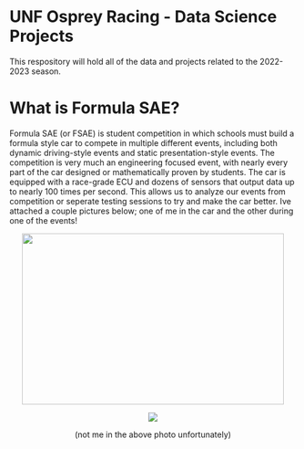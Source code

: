 # UNF Osprey Racing - Data Science Projects
This respository will hold all of the data and projects related to the 2022-2023 season. 

# What is Formula SAE?
Formula SAE (or FSAE) is student competition in which schools must build a formula style car to compete in multiple different events, including both dynamic driving-style events and static presentation-style events. The competition is very much an engineering focused event, with nearly every part of the car designed or mathematically proven by students. The car is equipped with a race-grade ECU and dozens of sensors that output data up to nearly 100 times per second. This allows us to analyze our events from competition or seperate testing sessions to try and make the car better. Ive attached a couple pictures below; one of me in the car and the other during one of the events!

<p align="center">
  <img width="460" height="300" src="https://github.com/bubbarooski/FSAEDataAnalysis/assets/112229422/ec073c50-1a41-49e1-8063-0a7e63d7408c">
</p>

<p align="center">
  <img src="https://github.com/bubbarooski/FSAEDataAnalysis/assets/112229422/acebb90a-5b7f-4e4c-bac5-6865c1303c90">
</p>

<p align="center">
(not me in the above photo unfortunately)
</p>
